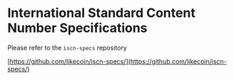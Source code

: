 # International Standard Content Number Specifications

Please refer to the `iscn-specs` repository

[https://github.com/likecoin/iscn-specs/](https://github.com/likecoin/iscn-specs/)
